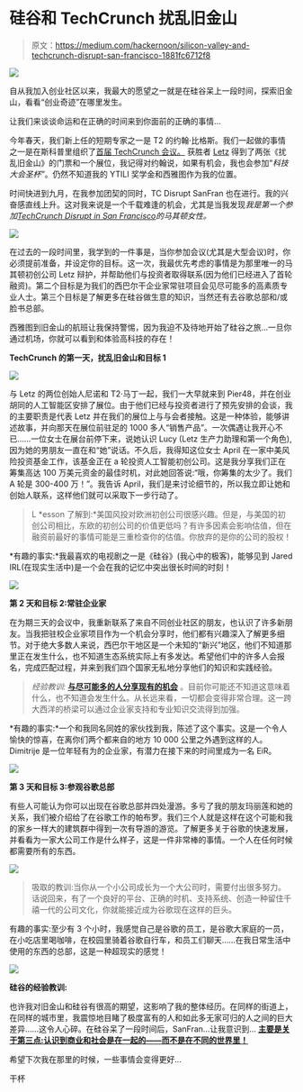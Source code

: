 # 硅谷和 TechCrunch 扰乱旧金山

> 原文：<https://medium.com/hackernoon/silicon-valley-and-techcrunch-disrupt-san-francisco-1881fc6712f8>

![](img/d8bcb5e7ce20a095dd8d6d8ec0eff3c0.png)

自从我加入创业社区以来，我最大的愿望之一就是在硅谷呆上一段时间，探索旧金山，看看“创业奇迹”在哪里发生。

让我们来谈谈命运和在正确的时间来到你面前的正确的事情…

今年春天，我们新上任的短期专家之一是 T2 的约翰·比格斯。我们一起做的事情之一是在斯科普里组织了[首届 TechCrunch 会议。](https://techcrunch.com/2017/04/07/a-look-inside-the-skopje-startup-scene/)
获胜者 [Letz](http://letz.do/) 得到了两张《扰乱旧金山》的门票和一个展位，我记得对约翰说，如果有机会，我也会参加“*科技大会圣杯”*。仍然不知道我的 YTILI 奖学金和西雅图作为我的位置。

时间快进到九月，在我参加团契的同时，TC Disrupt SanFran 也在进行。我的兴奋感直线上升。这对我来说是一个千载难逢的机会，尤其是当我发现*我是第一个参加*[*TechCrunch Disrupt in San Francisco*](https://www.facebook.com/events/1853834044867400/)*的马其顿女性。*

![](img/082345c3d3930dcd903c9e068e22ca35.png)

在过去的一段时间里，我学到的一件事是，当你参加会议(尤其是大型会议)时，你必须提前准备，并设定你的目标。这一次，我最优先考虑的事情是为那里唯一的马其顿初创公司 Letz 辩护，并帮助他们与投资者取得联系(因为他们已经进入了首轮融资)。第二个目标是为我们的西巴尔干企业家常驻项目会见尽可能多的高素质专业人士。第三个目标是了解更多在硅谷做生意的知识，当然还有去谷歌总部和/或脸书总部。

西雅图到旧金山的航班让我保持警惕，因为我迫不及待地开始了硅谷之旅…一旦你通过机场，你就可以看到和体验高科技的存在！

**TechCrunch 的第一天，扰乱旧金山和目标 1**

![](img/50ab5f994318a5a243248930751f96f4.png)

与 Letz 的两位创始人尼诺和 T2·马丁一起，我们一大早就来到 Pier48，并在创业胡同的人工智能区安排了展位。由于他们已经与投资者进行了预先安排的会谈，我的主要职责是代表 Letz 并在我们的展位上与与会者接触。这是一种体验，能够讲述故事，并向那天在展位前驻足的 1000 多人“销售产品”。一次偶遇让我开心不已……一位女士在展台前停下来，说她认识 Lucy (Letz 生产力助理和第一个角色),因为她的男朋友一直在和“她”说话。不久后，我得知这位女士 April 在一家中美风险投资基金工作，该基金正在 a 轮投资人工智能初创公司。这是我分享我们正在筹集高达 100 万美元资金的最佳时机，对此她回答说:“哦，你筹集的太少了。我们 A 轮是 300-400 万！”。我告诉 April，我们是来讨论细节的，所以我立即让她和创始人联系，这样他们就可以采取下一步行动了。

> L *esson 了解到:*美国风投对欧洲初创公司很感兴趣。但是，与美国的初创公司相比，东欧的初创公司的价值更低吗？有许多因素会影响估值，但在融资前最好的事情可能是三重检查你的估值。你放弃的是你的公司的股权！

*有趣的事实:*我最喜欢的电视剧之一是《硅谷》(我心中的极客)，能够见到 Jared IRL(在现实生活中)是一个会在我的记忆中突出很长时间的时刻！

![](img/0e570723b97909d902979ce812604c1a.png)

**第 2 天和目标 2:常驻企业家**

在为期三天的会议中，我重新联系了来自不同创业社区的朋友，也认识了许多新朋友。当我把驻校企业家项目作为一个机会分享时，他们都有兴趣深入了解更多细节。对于绝大多数人来说，西巴尔干地区是一个未知的“新兴”地区，他们不知道那里正在发生什么，也不知道生态系统实际上有多发达。希望他们中的许多人会报名，完成匹配过程，并来到我们四个国家无私地分享他们的知识和实践经验。

> *经验教训:* [**与尽可能多的人分享现有的机会**](https://startupselfie.wordpress.com/2017/12/01/launch-in-macedonia-swissep-entrepreneur-in-residence-program-promoted-in-the-us/) 。目前你可能还不知道这意味着什么，也不知道会发生什么。从长远来看，一切都会变得非常合理。这一跨大西洋的桥梁可以通过企业家支持和专业知识交流得到加强。

*有趣的事实:*一个和我同名同姓的家伙找到我，陈述了这个事实。这是一个令人愉快的惊喜，在离你们两个都来自的地方 10 000 公里之外遇到这样的人。Dimitrije 是一位年轻有为的企业家，有潜力在接下来的时间里成为一名 EiR。

![](img/808e57eb2f7b1aaec91d16d577e9f2d8.png)

**第 3 天和目标 3:参观谷歌总部**

有些人可能认为你可以出现在谷歌总部并四处漫游。多亏了我的朋友玛丽莲和她的关系，我们被介绍给了在谷歌工作的帕布罗。我们三个人就是这样在这个可能和我的家乡一样大的建筑群中得到一次有导游的游览。了解更多关于谷歌的快速发展，并看看为一家大公司工作是什么样子，这是一件非常棒的事情。一个人在任何时候都需要所有的东西。

![](img/4309515a050f41ac53ee6a6616747d4f.png)

> 吸取的教训:当你从一个小公司成长为一个大公司时，需要付出很多努力。话说回来，有了一个良好的平台、正确的时机、支持系统、创造一种留住千禧一代的公司文化，你就能接近成为谷歌现在这样的巨头。

有趣的事实:至少有 3 个小时，我感觉自己是谷歌的员工，是谷歌大家庭的一员，在小吃店里喝咖啡，在校园里骑着谷歌自行车，和员工们聊天……在我日常生活中使用的东西的总部，这是一种超现实的感觉！

![](img/4f52bd00f5f5e37b5df68caee12c7ff7.png)

**硅谷的经验教训:**

也许我对旧金山和硅谷有很高的期望，这影响了我的整体经历。在同样的街道上，在同样的城市里，我震惊地目睹了极度富有的人和如此多无家可归的人之间的巨大差异……这令人心碎。在硅谷呆了一段时间后，SanFran…让我意识到… [**主要是关于第三点:认识到商业和社会是在一起的——而不是在不同的世界里！**](https://techcrunch.com/2017/10/08/dear-silicon-valley-americas-fallen-out-of-love-with-you/?ncid=rss&utm_source=tcfbpage&utm_medium=feed&utm_campaign=Feed%3A+Techcrunch+%28TechCrunch%29&utm_content=FaceBook&sr_share=facebook)

希望下次我在那里的时候，一些事情会变得更好…

干杯